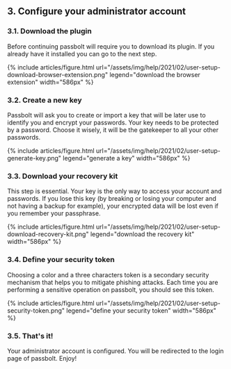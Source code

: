 
## 3. Configure your administrator account

### 3.1. Download the plugin

Before continuing passbolt will require you to download its plugin. If you already have it installed you can go to the
next step.

{% include articles/figure.html url="/assets/img/help/2021/02/user-setup-download-browser-extension.png" legend="download the browser extension" width="586px" %}

### 3.2. Create a new key

Passbolt will ask you to create or import a key that will be later use to identify you and encrypt your passwords.
Your key needs to be protected by a password. Choose it wisely, it will be the gatekeeper to all your other passwords.

{% include articles/figure.html url="/assets/img/help/2021/02/user-setup-generate-key.png" legend="generate a key" width="586px" %}

### 3.3. Download your recovery kit

This step is essential. Your key is the only way to access your account and passwords. If you lose this key (by breaking
or losing your computer and not having a backup for example), your encrypted data will be lost even if you remember your
passphrase.

{% include articles/figure.html url="/assets/img/help/2021/02/user-setup-download-recovery-kit.png" legend="download the recovery kit" width="586px" %}

### 3.4. Define your security token

Choosing a color and a three characters token is a secondary security mechanism that helps you to mitigate phishing
attacks. Each time you are performing a sensitive operation on passbolt, you should see this token.

{% include articles/figure.html url="/assets/img/help/2021/02/user-setup-security-token.png" legend="define your security token" width="586px" %}

### 3.5. That's it!

Your administrator account is configured. You will be redirected to the login page of passbolt. Enjoy!
